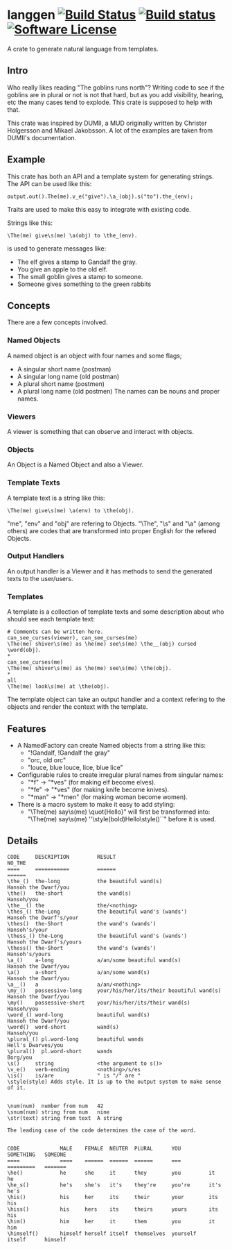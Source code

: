 # langgen [![Build Status](https://travis-ci.org/bofh69/langgen.svg?branch=master)](https://travis-ci.org/bofh69/langgen) [![Build status](https://ci.appveyor.com/api/projects/status/6llxcykk8gqj1eig?svg=true)](https://ci.appveyor.com/project/bofh69/langgen) [![Software License](https://img.shields.io/badge/license-MIT-brightgreen.svg)](LICENSE)
A crate to generate natural language from templates.

## Intro
Who really likes reading "The goblins runs north"?
Writing code to see if the goblins are in plural or not is not that hard,
but as you add visibility, hearing, etc the many cases tend to explode.
This crate is supposed to help with that.

This crate was inspired by DUMII, a MUD originally written by Christer Holgersson and Mikael Jakobsson. A lot of the examples are taken from DUMII's documentation.


## Example

This crate has both an API and a template system for generating strings.
The API can be used like this:
```
output.out().The(me).v_e("give").\a_(obj).s("to").the_(env);
```
Traits are used to make this easy to integrate with existing code.


Strings like this:
```
\The(me) give\s(me) \a(obj) to \the_(env).
```
is used to generate messages like:
* The elf gives a stamp to Gandalf the gray.
* You give an apple to the old elf.
* The small goblin gives a stamp to someone.
* Someone gives something to the green rabbits

## Concepts
There are a few concepts involved.

### Named Objects
A named object is an object with four names and some flags;
* A singular short name (postman)
* A singular long name (old postman)
* A plural short name  (postmen)
* A plural long name (old postmen)
The names can be nouns and proper names.

### Viewers
A viewer is something that can observe and interact with objects.

### Objects
An Object is a Named Object and also a Viewer.

### Template Texts
A template text is a string like this:
```
\The(me) give\s(me) \a(env) to \the(obj).
```
"me", "env" and "obj" are refering to Objects.
"\The", "\s" and "\a" (among others) are codes that are transformed into
proper English for the refered Objects.

### Output Handlers
An output handler is a Viewer and it has methods to send
the generated texts to the user/users.

### Templates
A template is a collection of template texts and some description about
who should see each template text:
```
# Comments can be written here.
can_see_curses(viewer), can_see_curses(me)
\The(me) shiver\s(me) as \he(me) see\s(me) \the__(obj) cursed \word(obj).
*
can_see_curses(me)
\The(me) shiver\s(me) as \he(me) see\s(me) \the(obj).
*
all
\The(me) look\s(me) at \the(obj).
```
The template object can take an output handler and a context refering to
the objects and render the context with the template.

## Features
* A NamedFactory can create Named objects from a string like this:
  * "!Gandalf, !Gandalf the gray"
  * "orc, old orc"  
  * "louce, blue louce, lice, blue lice"
* Configurable rules to create irregular plural names from singular names:
  * "\*f" -> "\*ves" (for making elf become elves).
  * "\*fe" -> "\*ves" (for making knife become knives).
  * "\*man" -> "\*men" (for making woman become women).
* There is a macro system to make it easy to add styling:
  * "\The(me) say\s(me) \quot{Hello}" will first be transformed into:
    "\The(me) say\s(me) ''\style(bold)Hello\style()\``" before it is used.

## Details

```
CODE     DESCRIPTION         RESULT                                      NO_THE
====     ===========         ======                                      ======
\the_()  the-long            the beautiful wand(s)                       Hansoh the Dwarf/you
\the()   the-short           the wand(s)                                 Hansoh/you
\the__() the                 the/<nothing>
\thes_() the-Long            the beautiful wand's (wands')               Hansoh the Dwarf's/your
\thes()  the-Short           the wand's (wands')                         Hansoh's/your
\thess_() the-Long           the beautiful wand's (wands')               Hansoh the Dwarf's/yours
\thess() the-Short           the wand's (wands')                         Hansoh's/yours
\a_()    a-long              a/an/some beautiful wand(s)                 Hansoh the Dwarf/you
\a()     a-short             a/an/some wand(s)                           Hansoh the Dwarf/you
\a__()   a                   a/an/<nothing>
\my_()   possessive-long     your/his/her/its/their beautiful wand(s)    Hansoh the Dwarf/you
\my()    possessive-short    your/his/her/its/their wand(s)              Hansoh/you
\word_() word-long           beautiful wand(s)                           Hansoh the Dwarf/you
\word()  word-short          wand(s)                                     Hansoh/you
\plural_() pl.word-long      beautiful wands                             Hell's Dwarves/you
\plural()  pl.word-short     wands                                       Borg/you
\s()     string              <the argument to s()>
\v_e()   verb-ending         <nothing>/s/es
\is()    is/are              " is "/" are "
\style(style) Adds style. It is up to the output system to make sense of it.


\num(num)  number from num   42
\snum(num) string from num   nine
\str(text) string from text  A string

The leading case of the code determines the case of the word.


CODE             MALE    FEMALE  NEUTER  PLURAL      YOU         SOMETHING   SOMEONE
====             ====    ======  ======  ======      ===         =========   =======
\he()            he      she     it      they        you         it          he
\he_s()          he's    she's   it's    they're     you're      it's        he's
\his()           his     her     its     their       your        its         his
\hiss()          his     hers    its     theirs      yours       its         his
\him()           him     her     it      them        you         it          him
\himself()       himself herself itself  themselves  yourself    itself      himself

```
